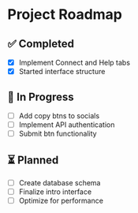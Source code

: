 # Project Roadmap

## ✅ Completed
- [x] Implement Connect and Help tabs
- [x] Started interface structure

## 🚧 In Progress
- [ ] Add copy btns to socials
- [ ] Implement API authentication
- [ ] Submit btn functionality

## ⏳ Planned
- [ ] Create database schema
- [ ] Finalize intro interface
- [ ] Optimize for performance